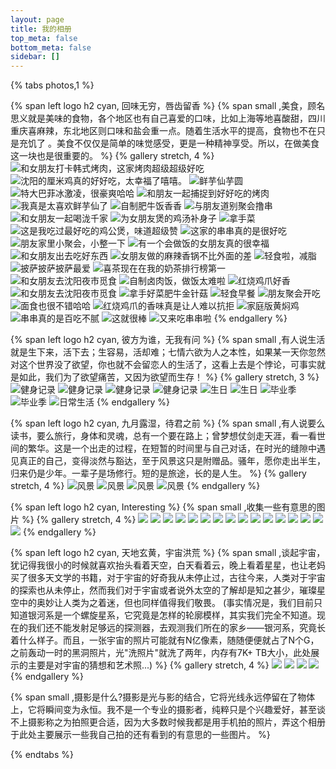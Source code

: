 ```yaml
---
layout: page
title: 我的相册
top_meta: false
bottom_meta: false
sidebar: []
---
```

{% tabs photos,1 %}

<!-- tab 美食 -->

{% span left logo h2 cyan, 回味无穷，唇齿留香 %}
{% span small ,美食，顾名思义就是美味的食物，各个地区也有自己喜爱的口味，比如上海等地喜酸甜，四川重庆喜麻辣，东北地区则口味和盐会重一点。随着生活水平的提高，食物也不在只是充饥了 。美食不仅仅是简单的味觉感受，更是一种精神享受。所以，在做美食这一块也是很重要的。 %}
{% gallery stretch, 4 %}
![和女朋友打卡韩式烤肉，这家烤肉超级超级好吃](https://cdn.jsdelivr.net/gh/XuxuGood/cdn@master/blogImages/photos/deliciousFood/33.jpg)
![沈阳的厘米鸡真的好好吃，太幸福了嘻嘻。](https://cdn.jsdelivr.net/gh/XuxuGood/cdn@master/blogImages/photos/deliciousFood/1.jpg)
![鲜芋仙芋圆](https://cdn.jsdelivr.net/gh/XuxuGood/cdn@master/blogImages/photos/deliciousFood/5.jpg)
![特大巴菲冰激凌，很豪爽哈哈](https://cdn.jsdelivr.net/gh/XuxuGood/cdn@master/blogImages/photos/deliciousFood/4.jpg)
![和朋友一起捕捉到好好吃的烤肉](https://cdn.jsdelivr.net/gh/XuxuGood/cdn@master/blogImages/photos/deliciousFood/2.jpg)
![我真是太喜欢鲜芋仙了](https://cdn.jsdelivr.net/gh/XuxuGood/cdn@master/blogImages/photos/deliciousFood/3.jpg)
![自制肥牛饭香香](https://cdn.jsdelivr.net/gh/XuxuGood/cdn@master/blogImages/photos/deliciousFood/6.jpg)
![与朋友道别聚会撸串](https://cdn.jsdelivr.net/gh/XuxuGood/cdn@master/blogImages/photos/deliciousFood/7.jpg)
![和女朋友一起喝泷千家](https://cdn.jsdelivr.net/gh/XuxuGood/cdn@master/blogImages/photos/deliciousFood/8.jpg)
![为女朋友煲的鸡汤补身子](https://cdn.jsdelivr.net/gh/XuxuGood/cdn@master/blogImages/photos/deliciousFood/13.jpg)
![拿手菜](https://cdn.jsdelivr.net/gh/XuxuGood/cdn@master/blogImages/photos/deliciousFood/14.jpg)
![这是我吃过最好吃的鸡公煲，味道超级赞](https://cdn.jsdelivr.net/gh/XuxuGood/cdn@master/blogImages/photos/deliciousFood/10.jpg)
![这家的串串真的是很好吃](https://cdn.jsdelivr.net/gh/XuxuGood/cdn@master/blogImages/photos/deliciousFood/9.jpg)
![朋友家里小聚会，小整一下](https://cdn.jsdelivr.net/gh/XuxuGood/cdn@master/blogImages/photos/deliciousFood/11.jpg)
![有一个会做饭的女朋友真的很幸福](https://cdn.jsdelivr.net/gh/XuxuGood/cdn@master/blogImages/photos/deliciousFood/12.jpg)
![和女朋友出去吃好东西](https://cdn.jsdelivr.net/gh/XuxuGood/cdn@master/blogImages/photos/deliciousFood/17.jpg)
![女朋友做的麻辣香锅不比外面的差](https://cdn.jsdelivr.net/gh/XuxuGood/cdn@master/blogImages/photos/deliciousFood/15.jpg)
![轻食啦，减脂](https://cdn.jsdelivr.net/gh/XuxuGood/cdn@master/blogImages/photos/deliciousFood/16.jpg)
![披萨披萨披萨最爱](https://cdn.jsdelivr.net/gh/XuxuGood/cdn@master/blogImages/photos/deliciousFood/19.jpg)
![喜茶现在在我的奶茶排行榜第一](https://cdn.jsdelivr.net/gh/XuxuGood/cdn@master/blogImages/photos/deliciousFood/20.jpg)
![和女朋友去沈阳夜市觅食](https://cdn.jsdelivr.net/gh/XuxuGood/cdn@master/blogImages/photos/deliciousFood/24.jpg)
![自制卤肉饭，做饭太难啦](https://cdn.jsdelivr.net/gh/XuxuGood/cdn@master/blogImages/photos/deliciousFood/25.jpg)
![红烧鸡爪好香](https://cdn.jsdelivr.net/gh/XuxuGood/cdn@master/blogImages/photos/deliciousFood/26.jpg)
![和女朋友去沈阳夜市觅食](https://cdn.jsdelivr.net/gh/XuxuGood/cdn@master/blogImages/photos/deliciousFood/21.jpg)
![拿手好菜肥牛金针菇](https://cdn.jsdelivr.net/gh/XuxuGood/cdn@master/blogImages/photos/deliciousFood/30.jpg)
![轻食早餐](https://cdn.jsdelivr.net/gh/XuxuGood/cdn@master/blogImages/photos/deliciousFood/22.jpg)
![朋友聚会开吃](https://cdn.jsdelivr.net/gh/XuxuGood/cdn@master/blogImages/photos/deliciousFood/27.jpg)
![面食也很不错哈哈](https://cdn.jsdelivr.net/gh/XuxuGood/cdn@master/blogImages/photos/deliciousFood/28.jpg)
![红烧鸡爪的香味真是让人难以抗拒](https://cdn.jsdelivr.net/gh/XuxuGood/cdn@master/blogImages/photos/deliciousFood/29.jpg)
![家庭版黄焖鸡](https://cdn.jsdelivr.net/gh/XuxuGood/cdn@master/blogImages/photos/deliciousFood/31.jpg)
![串串真的是百吃不腻](https://cdn.jsdelivr.net/gh/XuxuGood/cdn@master/blogImages/photos/deliciousFood/32.jpg)
![这就很棒](https://cdn.jsdelivr.net/gh/XuxuGood/cdn@master/blogImages/photos/deliciousFood/18.jpg)
![又来吃串串啦](https://cdn.jsdelivr.net/gh/XuxuGood/cdn@master/blogImages/photos/deliciousFood/23.jpg)
{% endgallery %}

<!-- endtab -->

<!-- tab 生活 -->

{% span left logo h2 cyan, 彼方为谁，无我有问 %}
{% span small ,有人说生活就是生下来，活下去；生容易，活却难；七情六欲为人之本性，如果某一天你忽然对这个世界没了欲望，你也就不会留恋人的生活了，这看上去是个悖论，可事实就是如此，我们为了欲望痛苦，又因为欲望而生存！ %}
{% gallery stretch, 3 %}
![健身记录](https://cdn.jsdelivr.net/gh/XuxuGood/cdn@master/blogImages/photos/life/健身2.jpg)
![健身记录](https://cdn.jsdelivr.net/gh/XuxuGood/cdn@master/blogImages/photos/life/健身3.jpg)
![健身记录](https://cdn.jsdelivr.net/gh/XuxuGood/cdn@master/blogImages/photos/life/健身4.jpg)
![健身记录](https://cdn.jsdelivr.net/gh/XuxuGood/cdn@master/blogImages/photos/life/健身1.jpg)
![生日](https://cdn.jsdelivr.net/gh/XuxuGood/cdn@master/blogImages/photos/life/生日1.jpg)
![生日](https://cdn.jsdelivr.net/gh/XuxuGood/cdn@master/blogImages/photos/life/生日2.jpg)
![毕业季](https://cdn.jsdelivr.net/gh/XuxuGood/cdn@master/blogImages/photos/life/毕业1.jpg)
![毕业季](https://cdn.jsdelivr.net/gh/XuxuGood/cdn@master/blogImages/photos/life/毕业2.jpg)
![日常生活](https://cdn.jsdelivr.net/gh/XuxuGood/cdn@master/blogImages/photos/life/生活2.jpg)
{% endgallery %}

<!-- endtab -->

<!-- tab 旅行 -->

{% span left logo h2 cyan, 九月露湿，待君之前 %}
{% span small ,有人说要么读书，要么旅行，身体和灵魂，总有一个要在路上；曾梦想仗剑走天涯，看一看世间的繁华。这是一个出走的过程，在短暂的时间里与自己对话，在时光的缝隙中遇见真正的自己，变得淡然与豁达，至于风景这只是附赠品。骚年，愿你走出半生，归来仍是少年。一辈子是场修行。短的是旅途，长的是人生。 %}
{% gallery stretch, 4 %}
![风景](https://cdn.jsdelivr.net/gh/XuxuGood/cdn@master/blogImages/photos/travel/1.jpg)
![风景](https://cdn.jsdelivr.net/gh/XuxuGood/cdn@master/blogImages/photos/travel/2.jpg)
![风景](https://cdn.jsdelivr.net/gh/XuxuGood/cdn@master/blogImages/photos/travel/3.jpg)
![风景](https://cdn.jsdelivr.net/gh/XuxuGood/cdn@master/blogImages/photos/travel/4.jpg)
{% endgallery %}

<!-- endtab -->

<!-- tab 无名 -->

{% span left logo h2 cyan, Interesting %}
{% span small ,收集一些有意思的图片 %}
{% gallery stretch, 4 %}
![](https://cdn.jsdelivr.net/gh/XuxuGood/cdn@master/blogImages/photos/nameless/13.jpg)
![](https://cdn.jsdelivr.net/gh/XuxuGood/cdn@master/blogImages/photos/nameless/14.jpg)
![](https://cdn.jsdelivr.net/gh/XuxuGood/cdn@master/blogImages/photos/nameless/15.jpg)
![](https://cdn.jsdelivr.net/gh/XuxuGood/cdn@master/blogImages/photos/nameless/16.jpg)
![](https://cdn.jsdelivr.net/gh/XuxuGood/cdn@master/blogImages/photos/nameless/11.jpg)
![](https://cdn.jsdelivr.net/gh/XuxuGood/cdn@master/blogImages/photos/nameless/12.jpg)
![](https://cdn.jsdelivr.net/gh/XuxuGood/cdn@master/blogImages/photos/nameless/3.jpg)
![](https://cdn.jsdelivr.net/gh/XuxuGood/cdn@master/blogImages/photos/nameless/4.jpg)
![](https://cdn.jsdelivr.net/gh/XuxuGood/cdn@master/blogImages/photos/nameless/10.jpg)
![](https://cdn.jsdelivr.net/gh/XuxuGood/cdn@master/blogImages/photos/nameless/1.jpg)
![](https://cdn.jsdelivr.net/gh/XuxuGood/cdn@master/blogImages/photos/nameless/2.jpg)
![](https://cdn.jsdelivr.net/gh/XuxuGood/cdn@master/blogImages/photos/nameless/5.jpg)
![](https://cdn.jsdelivr.net/gh/XuxuGood/cdn@master/blogImages/photos/nameless/6.jpg)
![](https://cdn.jsdelivr.net/gh/XuxuGood/cdn@master/blogImages/photos/nameless/9.jpg)
![](https://cdn.jsdelivr.net/gh/XuxuGood/cdn@master/blogImages/photos/nameless/7.jpg)
![](https://cdn.jsdelivr.net/gh/XuxuGood/cdn@master/blogImages/photos/nameless/8.jpg)
{% endgallery %}

<!-- endtab -->

<!-- tab 宇宙 -->

{% span left logo h2 cyan, 天地玄黄，宇宙洪荒 %}
{% span small ,谈起宇宙，犹记得我很小的时候就喜欢抬头看着天空，白天看着云，晚上看着星星，也让老妈买了很多天文学的书籍，对于宇宙的好奇我从未停止过，古往今来，人类对于宇宙的探索也从未停止，然而我们对于宇宙或者说外太空的了解却是知之甚少，璀璨星空中的奥妙让人类为之着迷，但也同样值得我们敬畏。 (事实情况是，我们目前只知道银河系是一个螺旋星系，它究竟是怎样的轮廓模样，其实我们完全不知道。现在的我们还不能发射足够远的探测器，去观测我们所在的家乡——银河系，究竟长着什么样子。而且，一张宇宙的照片可能就有N亿像素，随随便便就占了N个G，之前轰动一时的黑洞照片，光"洗照片"就洗了两年，内存有7K+ TB大小，此处展示的主要是对宇宙的猜想和艺术照...) %}
{% gallery stretch, 4 %}
![](https://cdn.jsdelivr.net/gh/XuxuGood/cdn@master/blogImages/photos/universe/1.jpg)
![](https://cdn.jsdelivr.net/gh/XuxuGood/cdn@master/blogImages/photos/universe/2.jpg)
![](https://cdn.jsdelivr.net/gh/XuxuGood/cdn@master/blogImages/photos/universe/3.jpg)
![](https://cdn.jsdelivr.net/gh/XuxuGood/cdn@master/blogImages/photos/universe/4.jpg)
{% endgallery %}

<!-- endtab -->

<!-- tab 关于光影 -->

{% span small ,摄影是什么?摄影是光与影的结合，它将光线永远停留在了物体上，它将瞬间变为永恒。我不是一个专业的摄影者，纯粹只是个兴趣爱好，甚至谈不上摄影称之为拍照更合适，因为大多数时候我都是用手机拍的照片，弄这个相册于此处主要展示一些我自己拍的还有看到的有意思的一些图片。 %}

<!-- endtab -->

{% endtabs %}
